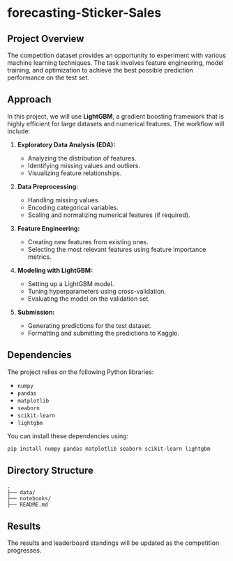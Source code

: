 # forecasting-Sticker-Sales

## Project Overview

The competition dataset provides an opportunity to experiment with various machine learning techniques. The task involves feature engineering, model training, and optimization to achieve the best possible prediction performance on the test set.

## Approach

In this project, we will use **LightGBM**, a gradient boosting framework that is highly efficient for large datasets and numerical features. The workflow will include:

1. **Exploratory Data Analysis (EDA):**
   - Analyzing the distribution of features.
   - Identifying missing values and outliers.
   - Visualizing feature relationships.

2. **Data Preprocessing:**
   - Handling missing values.
   - Encoding categorical variables.
   - Scaling and normalizing numerical features (if required).

3. **Feature Engineering:**
   - Creating new features from existing ones.
   - Selecting the most relevant features using feature importance metrics.

4. **Modeling with LightGBM:**
   - Setting up a LightGBM model.
   - Tuning hyperparameters using cross-validation.
   - Evaluating the model on the validation set.

5. **Submission:**
   - Generating predictions for the test dataset.
   - Formatting and submitting the predictions to Kaggle.

## Dependencies

The project relies on the following Python libraries:

- `numpy`
- `pandas`
- `matplotlib`
- `seaborn`
- `scikit-learn`
- `lightgbm`

You can install these dependencies using:

```bash
pip install numpy pandas matplotlib seaborn scikit-learn lightgbm
```

## Directory Structure

```
.
├── data/                    
├── notebooks/
├── README.md                
```

## Results

The results and leaderboard standings will be updated as the competition progresses.

